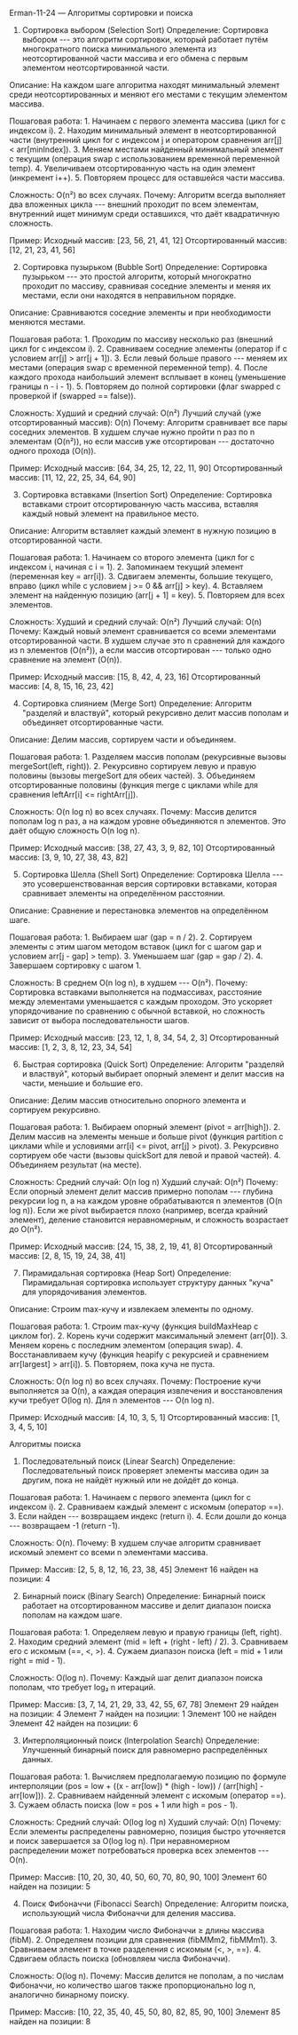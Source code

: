 Erman-11-24 — Алгоритмы сортировки и поиска

1. Сортировка выбором (Selection Sort)
Определение: Сортировка выбором --- это алгоритм сортировки, который работает путём многократного поиска минимального элемента из неотсортированной части массива и его обмена с первым элементом неотсортированной части.

Описание: На каждом шаге алгоритма находят минимальный элемент среди неотсортированных и меняют его местами с текущим элементом массива.

Пошаговая работа: 1. Начинаем с первого элемента массива (цикл for с индексом i). 2. Находим минимальный элемент в неотсортированной части (внутренний цикл for с индексом j и оператором сравнения arr[j] < arr[minIndex]). 3. Меняем местами найденный минимальный элемент с текущим (операция swap с использованием временной переменной temp). 4. Увеличиваем отсортированную часть на один элемент (инкремент i++). 5. Повторяем процесс для оставшейся части массива.

Сложность: O(n²) во всех случаях. Почему: Алгоритм всегда выполняет два вложенных цикла --- внешний проходит по всем элементам, внутренний ищет минимум среди оставшихся, что даёт квадратичную сложность.

Пример: Исходный массив: [23, 56, 21, 41, 12] Отсортированный массив: [12, 21, 23, 41, 56]

2. Сортировка пузырьком (Bubble Sort)
Определение: Сортировка пузырьком --- это простой алгоритм, который многократно проходит по массиву, сравнивая соседние элементы и меняя их местами, если они находятся в неправильном порядке.

Описание: Сравниваются соседние элементы и при необходимости меняются местами.

Пошаговая работа: 1. Проходим по массиву несколько раз (внешний цикл for с индексом i). 2. Сравниваем соседние элементы (оператор if с условием arr[j] > arr[j + 1]). 3. Если левый больше правого --- меняем их местами (операция swap с временной переменной temp). 4. После каждого прохода наибольший элемент всплывает в конец (уменьшение границы n - i - 1). 5. Повторяем до полной сортировки (флаг swapped с проверкой if (swapped == false)).

Сложность: Худший и средний случай: O(n²) Лучший случай (уже отсортированный массив): O(n) Почему: Алгоритм сравнивает все пары соседних элементов. В худшем случае нужно пройти n раз по n элементам (O(n²)), но если массив уже отсортирован --- достаточно одного прохода (O(n)).

Пример: Исходный массив: [64, 34, 25, 12, 22, 11, 90] Отсортированный массив: [11, 12, 22, 25, 34, 64, 90]

3. Сортировка вставками (Insertion Sort)
Определение: Сортировка вставками строит отсортированную часть массива, вставляя каждый новый элемент на правильное место.

Описание: Алгоритм вставляет каждый элемент в нужную позицию в отсортированной части.

Пошаговая работа: 1. Начинаем со второго элемента (цикл for с индексом i, начиная с i = 1). 2. Запоминаем текущий элемент (переменная key = arr[i]). 3. Сдвигаем элементы, большие текущего, вправо (цикл while с условием j >= 0 && arr[j] > key). 4. Вставляем элемент на найденную позицию (arr[j + 1] = key). 5. Повторяем для всех элементов.

Сложность: Худший и средний случай: O(n²) Лучший случай: O(n) Почему: Каждый новый элемент сравнивается со всеми элементами отсортированной части. В худшем случае это n сравнений для каждого из n элементов (O(n²)), а если массив отсортирован --- только одно сравнение на элемент (O(n)).

Пример: Исходный массив: [15, 8, 42, 4, 23, 16] Отсортированный массив: [4, 8, 15, 16, 23, 42]

4. Сортировка слиянием (Merge Sort)
Определение: Алгоритм "разделяй и властвуй", который рекурсивно делит массив пополам и объединяет отсортированные части.

Описание: Делим массив, сортируем части и объединяем.

Пошаговая работа: 1. Разделяем массив пополам (рекурсивные вызовы mergeSort(left, right)). 2. Рекурсивно сортируем левую и правую половины (вызовы mergeSort для обеих частей). 3. Объединяем отсортированные половины (функция merge с циклами while для сравнения leftArr[i] <= rightArr[j]).

Сложность: O(n log n) во всех случаях. Почему: Массив делится пополам log n раз, а на каждом уровне объединяются n элементов. Это даёт общую сложность O(n log n).

Пример: Исходный массив: [38, 27, 43, 3, 9, 82, 10] Отсортированный массив: [3, 9, 10, 27, 38, 43, 82]

5. Сортировка Шелла (Shell Sort)
Определение: Сортировка Шелла --- это усовершенствованная версия сортировки вставками, которая сравнивает элементы на определённом расстоянии.

Описание: Сравнение и перестановка элементов на определённом шаге.

Пошаговая работа: 1. Выбираем шаг (gap = n / 2). 2. Сортируем элементы с этим шагом методом вставок (цикл for с шагом gap и условием arr[j - gap] > temp). 3. Уменьшаем шаг (gap = gap / 2). 4. Завершаем сортировку с шагом 1.

Сложность: В среднем O(n log n), в худшем --- O(n²). Почему: Сортировка вставками выполняется на подмассивах, расстояние между элементами уменьшается с каждым проходом. Это ускоряет упорядочивание по сравнению с обычной вставкой, но сложность зависит от выбора последовательности шагов.

Пример: Исходный массив: [23, 12, 1, 8, 34, 54, 2, 3] Отсортированный массив: [1, 2, 3, 8, 12, 23, 34, 54]

6. Быстрая сортировка (Quick Sort)
Определение: Алгоритм "разделяй и властвуй", который выбирает опорный элемент и делит массив на части, меньшие и большие его.

Описание: Делим массив относительно опорного элемента и сортируем рекурсивно.

Пошаговая работа: 1. Выбираем опорный элемент (pivot = arr[high]). 2. Делим массив на элементы меньше и больше pivot (функция partition с циклами while и условиями arr[i] <= pivot, arr[j] > pivot). 3. Рекурсивно сортируем обе части (вызовы quickSort для левой и правой частей). 4. Объединяем результат (на месте).

Сложность: Средний случай: O(n log n) Худший случай: O(n²) Почему: Если опорный элемент делит массив примерно пополам --- глубина рекурсии log n, а на каждом уровне обрабатываются n элементов (O(n log n)). Если же pivot выбирается плохо (например, всегда крайний элемент), деление становится неравномерным, и сложность возрастает до O(n²).

Пример: Исходный массив: [24, 15, 38, 2, 19, 41, 8] Отсортированный массив: [2, 8, 15, 19, 24, 38, 41]

7. Пирамидальная сортировка (Heap Sort)
Определение: Пирамидальная сортировка использует структуру данных "куча" для упорядочивания элементов.

Описание: Строим max-кучу и извлекаем элементы по одному.

Пошаговая работа: 1. Строим max-кучу (функция buildMaxHeap с циклом for). 2. Корень кучи содержит максимальный элемент (arr[0]). 3. Меняем корень с последним элементом (операция swap). 4. Восстанавливаем кучу (функция heapify с рекурсией и сравнением arr[largest] > arr[i]). 5. Повторяем, пока куча не пуста.

Сложность: O(n log n) во всех случаях. Почему: Построение кучи выполняется за O(n), а каждая операция извлечения и восстановления кучи требует O(log n). Для n элементов --- O(n log n).

Пример: Исходный массив: [4, 10, 3, 5, 1] Отсортированный массив: [1, 3, 4, 5, 10]

Алгоритмы поиска
1. Последовательный поиск (Linear Search)
Определение: Последовательный поиск проверяет элементы массива один за другим, пока не найдёт нужный или не дойдёт до конца.

Пошаговая работа: 1. Начинаем с первого элемента (цикл for с индексом i). 2. Сравниваем каждый элемент с искомым (оператор ==). 3. Если найден --- возвращаем индекс (return i). 4. Если дошли до конца --- возвращаем -1 (return -1).

Сложность: O(n). Почему: В худшем случае алгоритм сравнивает искомый элемент со всеми n элементами массива.

Пример: Массив: [2, 5, 8, 12, 16, 23, 38, 45] Элемент 16 найден на позиции: 4

2. Бинарный поиск (Binary Search)
Определение: Бинарный поиск работает на отсортированном массиве и делит диапазон поиска пополам на каждом шаге.

Пошаговая работа: 1. Определяем левую и правую границы (left, right). 2. Находим средний элемент (mid = left + (right - left) / 2). 3. Сравниваем его с искомым (==, <, >). 4. Сужаем диапазон поиска (left = mid + 1 или right = mid - 1).

Сложность: O(log n). Почему: Каждый шаг делит диапазон поиска пополам, что требует log₂ n итераций.

Пример: Массив: [3, 7, 14, 21, 29, 33, 42, 55, 67, 78] Элемент 29 найден на позиции: 4 Элемент 7 найден на позиции: 1 Элемент 100 не найден Элемент 42 найден на позиции: 6

3. Интерполяционный поиск (Interpolation Search)
Определение: Улучшенный бинарный поиск для равномерно распределённых данных.

Пошаговая работа: 1. Вычисляем предполагаемую позицию по формуле интерполяции (pos = low + ((x - arr[low]) * (high - low)) / (arr[high] - arr[low])). 2. Сравниваем найденный элемент с искомым (оператор ==). 3. Сужаем область поиска (low = pos + 1 или high = pos - 1).

Сложность: Средний случай: O(log log n) Худший случай: O(n) Почему: Если элементы распределены равномерно, позиция быстро уточняется и поиск завершается за O(log log n). При неравномерном распределении может потребоваться проверка всех элементов --- O(n).

Пример: Массив: [10, 20, 30, 40, 50, 60, 70, 80, 90, 100] Элемент 60 найден на позиции: 5

4. Поиск Фибоначчи (Fibonacci Search)
Определение: Алгоритм поиска, использующий числа Фибоначчи для деления массива.

Пошаговая работа: 1. Находим число Фибоначчи ≥ длины массива (fibM). 2. Определяем позиции для сравнения (fibMMm2, fibMMm1). 3. Сравниваем элемент в точке разделения с искомым (<, >, ==). 4. Сдвигаем область поиска (обновляем числа Фибоначчи).

Сложность: O(log n). Почему: Массив делится не пополам, а по числам Фибоначчи, но количество шагов также пропорционально log n, аналогично бинарному поиску.

Пример: Массив: [10, 22, 35, 40, 45, 50, 80, 82, 85, 90, 100] Элемент 85 найден на позиции: 8
